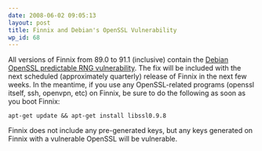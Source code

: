 ```yaml
---
date: 2008-06-02 09:05:13
layout: post
title: Finnix and Debian's OpenSSL Vulnerability
wp_id: 68
---
```

All versions of Finnix from 89.0 to 91.1 (inclusive) contain the [Debian OpenSSL predictable RNG vulnerability](https://lists.debian.org/debian-security-announce/2008/msg00152.html). The fix will be included with the next scheduled (approximately quarterly) release of Finnix in the next few weeks. In the meantime, if you use any OpenSSL-related programs (openssl itself, ssh, openvpn, etc) on Finnix, be sure to do the following as soon as you boot Finnix:

`apt-get update && apt-get install libssl0.9.8`

Finnix does not include any pre-generated keys, but any keys generated on Finnix with a vulnerable OpenSSL will be vulnerable.
